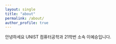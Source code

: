 ```yaml
---
layout: single
title: "about"
permalink: /about/
author_profile: true
---
```

안녕하세요 UNIST 컴퓨터공학과 21학번 소속 이예승입니다.